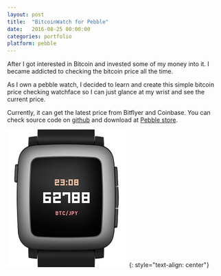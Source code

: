 ```yaml
---
layout: post
title:  "BitcoinWatch for Pebble"
date:   2016-08-25 00:00:00
categories: portfolio
platform: pebble
---
```


After I got interested in Bitcoin and invested some of my money into it. I became addicted to checking the bitcoin price all the time.

As I own a pebble watch, I decided to learn and create this simple bitcoin price checking watchface so I can just glance at my wrist and see the current price.

Currently, it can get the latest price from Bitflyer and Coinbase. You can check source code on [github](https://github.com/zoonooz/BitcoinWatch) and download at [Pebble store](https://apps.getpebble.com/en_US/application/57cc2c33be5ad0d9500002cd).

![image](/img/portfolio/bitcoinwatch.jpg)
{: style="text-align: center"}
